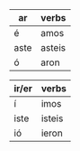 
| ar   | verbs  |
|------|--------|
| é    | amos   |
| aste | asteis |
| ó    | aron   |

| ir/er | verbs  |
|-------|--------|
| í     | imos   |
| iste  | isteis |
| ió    | ieron  |

<!--stackedit_data:
eyJoaXN0b3J5IjpbMTg0OTI2MTI4OV19
-->